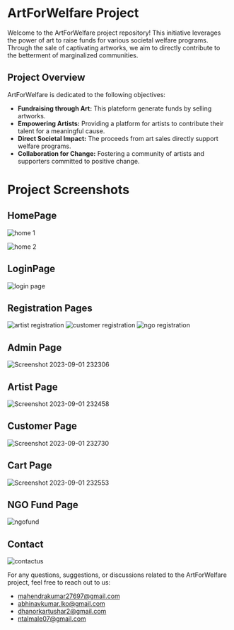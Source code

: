 # ArtForWelfare Project

Welcome to the ArtForWelfare project repository! This initiative leverages the power of art to raise funds for various societal welfare programs. Through the sale of captivating artworks, we aim to directly contribute to the betterment of marginalized communities.
## Project Overview

ArtForWelfare is dedicated to the following objectives:

- **Fundraising through Art:** This plateform generate funds by selling artworks.
- **Empowering Artists:** Providing a platform for artists to contribute their talent for a meaningful cause.
- **Direct Societal Impact:** The proceeds from art sales directly support welfare programs.
- **Collaboration for Change:** Fostering a community of artists and supporters committed to positive change.

# Project Screenshots

## HomePage
![home 1](https://github.com/mkmeena97/ArtForWelfare/assets/103668170/66fb09ca-f3d4-4e22-8988-d800a98b1129)

![home 2](https://github.com/mkmeena97/ArtForWelfare/assets/103668170/cd63d28b-9d85-49a0-90e6-74f95fc065f7)

## LoginPage
![login page](https://github.com/mkmeena97/ArtForWelfare/assets/103668170/98d14960-6cf9-4085-ab71-b14e8c99f462)

## Registration Pages
![artist registration](https://github.com/mkmeena97/ArtForWelfare/assets/103668170/5a9d9c1b-bdd4-4fbe-ae8b-b8e82940de50)
![customer registration](https://github.com/mkmeena97/ArtForWelfare/assets/103668170/fb28753a-dd2d-4b26-a784-f9eca7b25acb)
![ngo registration](https://github.com/mkmeena97/ArtForWelfare/assets/103668170/4fcbfdc0-d4e2-427f-af69-71280d35316d)

## Admin Page
![Screenshot 2023-09-01 232306](https://github.com/mkmeena97/ArtForWelfare/assets/103668170/de469d7f-dbc0-41e9-8bb3-57c64dd41269)

## Artist Page
![Screenshot 2023-09-01 232458](https://github.com/mkmeena97/ArtForWelfare/assets/103668170/fb201257-f659-4e4a-aad7-60dc9dee707d)

## Customer Page
![Screenshot 2023-09-01 232730](https://github.com/mkmeena97/ArtForWelfare/assets/103668170/11253289-ef3a-46e4-9779-e68bfdf09938)

## Cart Page
![Screenshot 2023-09-01 232553](https://github.com/mkmeena97/ArtForWelfare/assets/103668170/b26993f5-729a-44d6-b2bb-de596140caee)

## NGO Fund Page
![ngofund](https://github.com/mkmeena97/ArtForWelfare/assets/103668170/57a0be75-2972-48eb-9110-3172f291ee78)


## Contact

![contactus](https://github.com/mkmeena97/ArtForWelfare/assets/103668170/f3a3c0a4-108b-4ccf-bb31-772d8ea21f5a)

For any questions, suggestions, or discussions related to the ArtForWelfare project, feel free to reach out to us:

- mahendrakumar27697@gmail.com
- abhinavkumar.lko@gmail.com
- dhanorkartushar2@gmail.com
- ntalmale07@gmail.com
